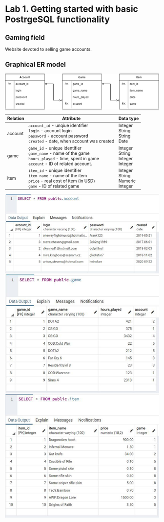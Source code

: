 # Lab 1. Getting started with basic PostrgeSQL functionality

## Gaming field

Website devoted to selling game accounts.

## Graphical ER model

![ER digram](diagram.png)

| Relation | Attribute | Data type |
|----------|-----------|-----------|
| account | `account_id` - unqiue identifier<br>`login` - account login<br>`password` - account password<br>`created` - date, when account was created<br>| Integer<br>String<br>String<br>Date<br> |
game | `game_id` - unique identifier<br>`game_name` - name of the game<br>`hours_played` - time, spent in game<br>`account` - ID of related account.<br>| Integer<br>String<br>Integer<br>Integer<br> |
item |`item_id` - unique identifier<br>`item_name` - name of the item<br>`price` - real cost of item (in USD)<br>`game` - ID of related game<br>| Integer<br>String<br>Numeric<br>Integer<br> |

![account](account.jpg)
![game](game.jpg)
![item](item.jpg)
